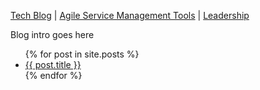 [Tech Blog](blog_index.md) | [Agile Service Management Tools](.\asm\index.md) | [Leadership](.\leadership\index.md) 


Blog intro goes here

<ul>
  {% for post in site.posts %}
    <li>
      <a href="{{ post.url }}">{{ post.title }}</a>
    </li>
  {% endfor %}
</ul>
